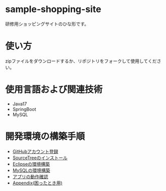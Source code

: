 # sample-shopping-site

研修用ショッピングサイトのひな形です。

# 使い方

zipファイルをダウンロードするか、リポジトリをフォークして使用してください。

# 使用言語および関連技術

+ Java17
+ SpringBoot
+ MySQL

# 開発環境の構築手順

+ [GitHubアカウント登録](doc/github.md)
+ [SourceTreeのインストール](doc/sourcetee-install.md)
+ [Eclipseの環境構築](doc/eclipse-install.md)
+ [MySQLの環境構築](doc/mysql-install.md)
+ [アプリの動作確認](doc/application-run.md)
+ [Appendix(困ったとき用)](doc/appendix.md)